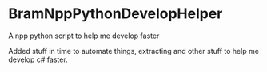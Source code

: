 # BramNppPythonDevelopHelper
A npp python script to help me develop faster

Added stuff in time to automate things, extracting and other stuff to help me develop c# faster.
